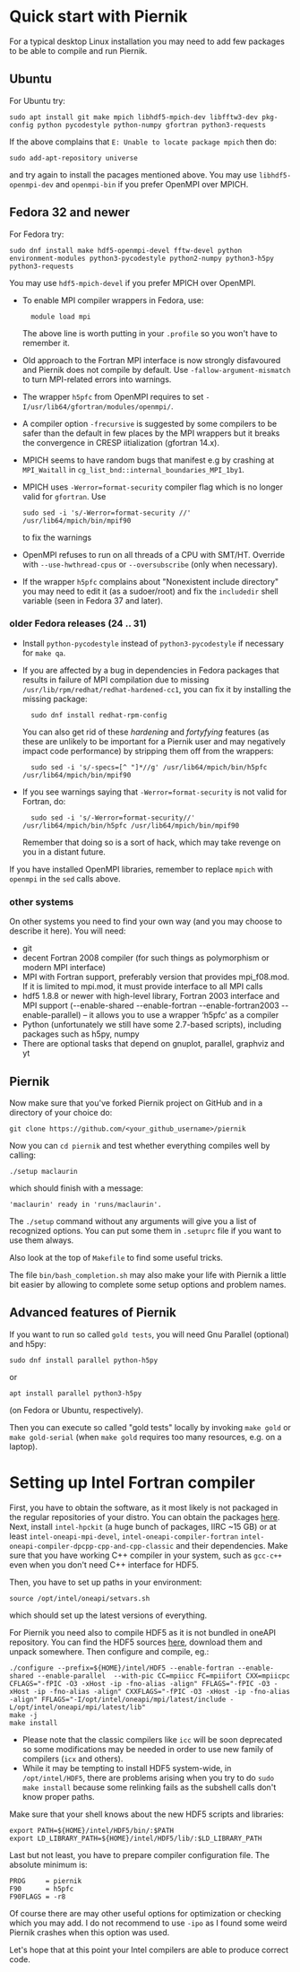 # Quick start with Piernik

For a typical desktop Linux installation you may need to add few packages to be able to compile and run Piernik.

## Ubuntu

For Ubuntu try:

    sudo apt install git make mpich libhdf5-mpich-dev libfftw3-dev pkg-config python pycodestyle python-numpy gfortran python3-requests

If the above complains that `E: Unable to locate package mpich` then do:

    sudo add-apt-repository universe

and try again to install the pacages mentioned above. You may use `libhdf5-openmpi-dev` and `openmpi-bin` if you prefer OpenMPI over MPICH.

## Fedora 32 and newer

For Fedora try:

    sudo dnf install make hdf5-openmpi-devel fftw-devel python environment-modules python3-pycodestyle python2-numpy python3-h5py python3-requests

You may use `hdf5-mpich-devel` if you prefer MPICH over OpenMPI.

* To enable MPI compiler wrappers in Fedora, use:

        module load mpi

    The above line is worth putting in your `.profile` so you won't have to remember it.

* Old approach to the Fortran MPI interface is now strongly disfavoured and Piernik does not compile by default. Use `-fallow-argument-mismatch` to turn MPI-related errors into warnings.
* The wrapper `h5pfc` from OpenMPI requires to set `-I/usr/lib64/gfortran/modules/openmpi/`.
* A compiler option `-frecursive` is suggested by some compilers to be safer than the default in few places by the MPI wrappers but it breaks the convergence in CRESP iitialization (gfortran 14.x).
* MPICH seems to have random bugs that manifest e.g by crashing at `MPI_Waitall` in `cg_list_bnd::internal_boundaries_MPI_1by1`.
* MPICH uses `-Werror=format-security` compiler flag which is no longer valid for `gfortran`. Use

      sudo sed -i 's/-Werror=format-security //' /usr/lib64/mpich/bin/mpif90

  to fix the warnings

* OpenMPI refuses to run on all threads of a CPU with SMT/HT. Override with `--use-hwthread-cpus` or `--oversubscribe` (only when necessary).
* If the wrapper `h5pfc` complains about "Nonexistent include directory" you may need to edit it (as a sudoer/root) and fix the `includedir` shell variable (seen in Fedora 37 and later).

### older Fedora releases (24 .. 31)

* Install `python-pycodestyle` instead of `python3-pycodestyle` if necessary for `make qa`.
* If you are affected by a bug in dependencies in Fedora packages that results in failure of MPI compilation due to missing `/usr/lib/rpm/redhat/redhat-hardened-cc1`, you can fix it by installing the missing package:

        sudo dnf install redhat-rpm-config

    You can also get rid of these *hardening* and *fortyfying* features (as these are unlikely to be important for a Piernik user and may negatively impact code performance) by stripping them off from the wrappers:

        sudo sed -i 's/-specs=[^ "]*//g' /usr/lib64/mpich/bin/h5pfc /usr/lib64/mpich/bin/mpif90

* If you see warnings saying that `-Werror=format-security` is not valid for Fortran, do:

        sudo sed -i 's/-Werror=format-security//' /usr/lib64/mpich/bin/h5pfc /usr/lib64/mpich/bin/mpif90

    Remember that doing so is a sort of hack, which may take revenge on you in a distant future.

If you have installed OpenMPI libraries, remember to replace `mpich` with `openmpi` in the `sed` calls above.

### other systems

On other systems you need to find your own way (and you may choose to describe it here). You will need:

* git
* decent Fortran 2008 compiler (for such things as polymorphism or modern MPI interface)
* MPI with Fortran support, preferably version that provides mpi_f08.mod. If it is limited to mpi.mod, it must provide interface to all MPI calls
* hdf5 1.8.8 or newer with high-level library, Fortran 2003 interface and MPI support (--enable-shared --enable-fortran --enable-fortran2003 --enable-parallel) – it allows you to use a wrapper ‘h5pfc’ as a compiler
* Python (unfortunately we still have some 2.7-based scripts), including packages such as h5py, numpy
* There are optional tasks that depend on gnuplot, parallel, graphviz and yt

## Piernik

Now make sure that you've forked Piernik project on GitHub and in a directory of your choice do:

    git clone https://github.com/<your_github_username>/piernik

Now you can `cd piernik` and test whether everything compiles well by calling:

    ./setup maclaurin

which should finish with a message:

    'maclaurin' ready in 'runs/maclaurin'.

The `./setup` command without any arguments will give you a list of recognized options. You can put some them in `.setuprc` file if you want to use them always.

Also look at the top of `Makefile` to find some useful tricks.

The file `bin/bash_completion.sh` may also make your life with Piernik a little bit easier by allowing to complete some setup options and problem names.

## Advanced features of Piernik

If you want to run so called `gold tests`, you will need Gnu Parallel (optional) and h5py:

    sudo dnf install parallel python-h5py

or

    apt install parallel python3-h5py

(on Fedora or Ubuntu, respectively).

Then you can execute so called "gold tests" locally by invoking `make gold`
or `make gold-serial` (when `make gold` requires too many resources, e.g. on
a laptop).

# Setting up Intel Fortran compiler

First, you have to obtain the software, as it most likely is not packaged in the regular repositories of your distro. You can obtain the packages [here](https://www.intel.com/content/www/us/en/developer/tools/oneapi/hpc-toolkit-download.html). Next, install `intel-hpckit` (a huge bunch of packages, IIRC ~15 GB) or at least `intel-oneapi-mpi-devel`, `intel-oneapi-compiler-fortran` `intel-oneapi-compiler-dpcpp-cpp-and-cpp-classic` and their dependencies. Make sure that you have working C++ compiler in your system, such as `gcc-c++` even when you don't need C++ interface for HDF5.

Then, you have to set up paths in your environment:

    source /opt/intel/oneapi/setvars.sh

which should set up the latest versions of everything.

For Piernik you need also to compile HDF5 as it is not bundled in oneAPI repository. You can find the HDF5 sources [here](https://www.hdfgroup.org/downloads/hdf5/source-code/), download them and unpack somewhere. Then configure and compile, eg.:

    ./configure --prefix=${HOME}/intel/HDF5 --enable-fortran --enable-shared --enable-parallel  --with-pic CC=mpiicc FC=mpiifort CXX=mpiicpc CFLAGS="-fPIC -O3 -xHost -ip -fno-alias -align" FFLAGS="-fPIC -O3 -xHost -ip -fno-alias -align" CXXFLAGS="-fPIC -O3 -xHost -ip -fno-alias -align" FFLAGS="-I/opt/intel/oneapi/mpi/latest/include -L/opt/intel/oneapi/mpi/latest/lib"
    make -j
    make install

* Please note that the classic compilers like `icc` will be soon deprecated so some modifications may be needed in order to use new family of compilers (`icx` and others).
* While it may be tempting to install HDF5 system-wide, in `/opt/intel/HDF5`, there are problems arising when you try to do `sudo make install` because some relinking fails as the subshell calls don't know proper paths.

Make sure that your shell knows about the new HDF5 scripts and libraries:

    export PATH=${HOME}/intel/HDF5/bin/:$PATH
    export LD_LIBRARY_PATH=${HOME}/intel/HDF5/lib/:$LD_LIBRARY_PATH

Last but not least, you have to prepare compiler configuration file. The absolute minimum is:

    PROG     = piernik
    F90      = h5pfc
    F90FLAGS = -r8

Of course there are may other useful options for optimization or checking which you may add. I do not recommend to use `-ipo` as I found some weird Piernik crashes when this option was used.

Let's hope that at this point your Intel compilers are able to produce correct code.
